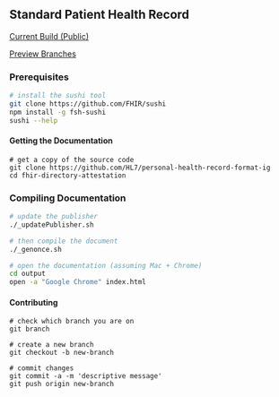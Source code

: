 ## Standard Patient Health Record

[Current Build (Public)](https://build.fhir.org/ig/HL7/personal-health-record-format-ig/)  

[Preview Branches](https://build.fhir.org/ig/HL7/personal-health-record-format-ig/branches/)  





### Prerequisites 

```bash 
# install the sushi tool
git clone https://github.com/FHIR/sushi
npm install -g fsh-sushi
sushi --help
```


#### Getting the Documentation    

```shell
# get a copy of the source code
git clone https://github.com/HL7/personal-health-record-format-ig
cd fhir-directory-attestation
```



### Compiling Documentation  

```bash 
# update the publisher
./_updatePublisher.sh

# then compile the document
./_genonce.sh

# open the documentation (assuming Mac + Chrome)
cd output
open -a "Google Chrome" index.html
```


#### Contributing  

```shell
# check which branch you are on
git branch

# create a new branch
git checkout -b new-branch

# commit changes
git commit -a -m 'descriptive message'
git push origin new-branch
```

